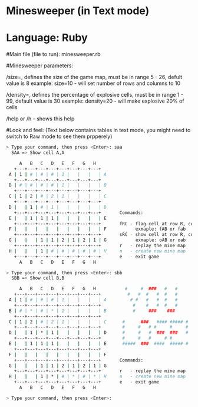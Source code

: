 # Minesweeper (in Text mode)

# Language: Ruby

#Main file (file to run):
  minesweeper.rb

#Minesweeper parameters:

 /size=<number>, defines the size of the game map, must be in range 5 - 26, defult value is 8
        example: size=10 - will set number of rows and columns to 10

 /density=<number>, defines the percentage of explosive cells, must be in range 1 - 99, default value is 30
        example: density=20 - will make explosive 20% of cells

 /help or /h - shows this help

#Look and feel:
(Text below contains tables in text mode, you might need to switch to Raw mode to see them prpperely)
```bash
> Type your command, then press <Enter>: saa
  SAA => Show cell A,A

     A   B   C   D   E   F   G   H
   +---+---+---+---+---+---+---+---+
 A | 1 | # | # | # | 1 |   |   |   | A
   +---+---+---+---+---+---+---+---+
 B | # | # | # | # | 1 |   |   |   | B
   +---+---+---+---+---+---+---+---+
 C | 1 | 2 | # | 2 | 1 |   |   |   | C
   +---+---+---+---+---+---+---+---+
 D |   | 1 | # | 1 |   |   |   |   | D
   +---+---+---+---+---+---+---+---+       Commands:
 E |   | 1 | 1 | 1 |   |   |   |   | E
   +---+---+---+---+---+---+---+---+       fRC - flag cell at row R, column C
 F |   |   |   |   |   |   |   |   | F           exmaple: fAB or fab
   +---+---+---+---+---+---+---+---+       sRC - show cell at row R, column C
 G |   |   | 1 | 1 | 2 | 1 | 2 | 1 | G           exmaple: oAB or oab
   +---+---+---+---+---+---+---+---+       r   - replay the mine map
 H |   |   | 1 | # | # | # | # | # | H     n   - create new mine map
   +---+---+---+---+---+---+---+---+       e   - exit game
     A   B   C   D   E   F   G   H

> Type your command, then press <Enter>: sbb
  SBB => Show cell B,B

     A   B   C   D   E   F   G   H           #     #  ###   #   #
   +---+---+---+---+---+---+---+---+          #   #  #   #  #   #
 A | 1 | # | # | # | 1 |   |   |   | A         # #   #   #  #   #
   +---+---+---+---+---+---+---+---+            #    #   #  #   #
 B | # | * | # | * | 1 |   |   |   | B          #     ###    ###
   +---+---+---+---+---+---+---+---+
 C | 1 | 2 | # | 2 | 1 |   |   |   | C      #      ###   #### ##### #
   +---+---+---+---+---+---+---+---+        #     #   # #     #     #
 D |   | 1 | * | 1 |   |   |   |   | D      #     #   #  ###  ###   #
   +---+---+---+---+---+---+---+---+        #     #   #     # #
 E |   | 1 | 1 | 1 |   |   |   |   | E      #####  ###  ####  ##### #
   +---+---+---+---+---+---+---+---+
 F |   |   |   |   |   |   |   |   | F
   +---+---+---+---+---+---+---+---+       Commands:
 G |   |   | 1 | 1 | 2 | 1 | 2 | 1 | G
   +---+---+---+---+---+---+---+---+       r   - replay the mine map
 H |   |   | 1 | * | # | * | # | * | H     n   - create new mine map
   +---+---+---+---+---+---+---+---+       e   - exit game
     A   B   C   D   E   F   G   H

> Type your command, then press <Enter>:
```
